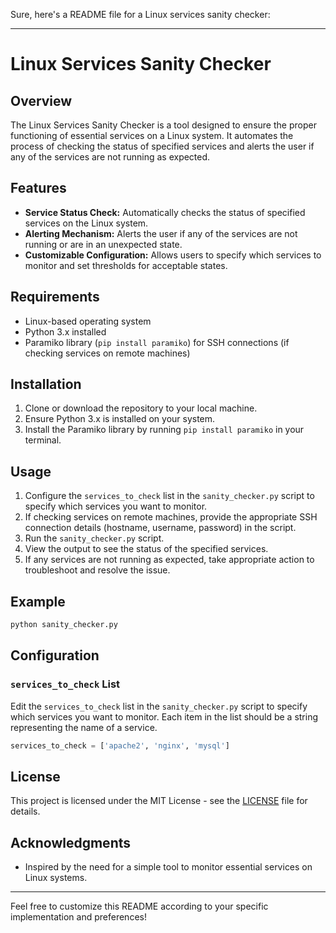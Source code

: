 Sure, here's a README file for a Linux services sanity checker:

---

# Linux Services Sanity Checker

## Overview

The Linux Services Sanity Checker is a tool designed to ensure the proper functioning of essential services on a Linux system. It automates the process of checking the status of specified services and alerts the user if any of the services are not running as expected.

## Features

- **Service Status Check:** Automatically checks the status of specified services on the Linux system.
- **Alerting Mechanism:** Alerts the user if any of the services are not running or are in an unexpected state.
- **Customizable Configuration:** Allows users to specify which services to monitor and set thresholds for acceptable states.

## Requirements

- Linux-based operating system
- Python 3.x installed
- Paramiko library (`pip install paramiko`) for SSH connections (if checking services on remote machines)

## Installation

1. Clone or download the repository to your local machine.
2. Ensure Python 3.x is installed on your system.
3. Install the Paramiko library by running `pip install paramiko` in your terminal.

## Usage

1. Configure the `services_to_check` list in the `sanity_checker.py` script to specify which services you want to monitor.
2. If checking services on remote machines, provide the appropriate SSH connection details (hostname, username, password) in the script.
3. Run the `sanity_checker.py` script.
4. View the output to see the status of the specified services.
5. If any services are not running as expected, take appropriate action to troubleshoot and resolve the issue.

## Example

```bash
python sanity_checker.py
```

## Configuration

### `services_to_check` List

Edit the `services_to_check` list in the `sanity_checker.py` script to specify which services you want to monitor. Each item in the list should be a string representing the name of a service.

```python
services_to_check = ['apache2', 'nginx', 'mysql']
```

## License

This project is licensed under the MIT License - see the [LICENSE](LICENSE) file for details.

## Acknowledgments

- Inspired by the need for a simple tool to monitor essential services on Linux systems.

---

Feel free to customize this README according to your specific implementation and preferences!
